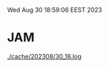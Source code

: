 Wed Aug 30 18:59:06 EEST 2023
# JAM
<a href='./cache/202308/30_18.log'>./cache/202308/30_18.log</a>
